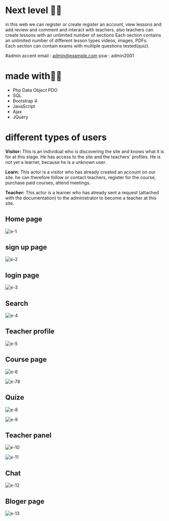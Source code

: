 <h1>Next level 👩‍🏫</h1>
in this web we can register or create register an account, view lessons and add review and comment and interact with teachers. 
also teachers can create lessons with an unlimited number of sections Each section contains an unlimited number of different lesson types videos, images, PDFs.<br/>
Each section can contain exams with multiple questions tested(quiz).

#admin accent
email : admin@example.com
psw : admin2001

<h1>made with👩‍💻 </h1>
<ul>
  <li>Php Data Object PDO</li>
  <li>SQL</li>
  <li>Bootstrap 4</li>
  <li>JavaScript</li>
  <li> Ajax</li>
  <li>JQuery</li>
</ul>
<h1>different types of users</h1>

<b>Visitor:</b> This is an individual who is discovering the site and knows what it is for at this stage.
He has access to the site and the teachers' profiles. He is not yet a learner, because he is a
unknown user.

<b>Learn:</b> This actor is a visitor who has already created an account on our site. he can
therefore follow or contact teachers, register for the course, purchase paid courses,
attend meetings.

<b>Teacher:</b> This actor is a learner who has already sent a request (attached with the
documentation) to the administrator to become a teacher at this site.
<h2>Home page</h2>

![e-1](https://github.com/safia-itouchene/elearning_pro/assets/115651730/19e2f591-f421-42f6-923e-31014c399597)

<h2>sign up page</h2>

![e-2](https://github.com/safia-itouchene/elearning_pro/assets/115651730/3c066ab5-cf39-41b3-89a9-f39c0f0821f5)

<h2>login page</h2>

![e-3](https://github.com/safia-itouchene/elearning_pro/assets/115651730/a3d0066e-76c0-450b-ab72-4ad1667e5adf)

<h2>Search</h2>

![e-4](https://github.com/safia-itouchene/elearning_pro/assets/115651730/cbacad9c-9e34-4d39-be37-e2f3bf618288)

<h2>Teacher profile</h2>

![e-5](https://github.com/safia-itouchene/elearning_pro/assets/115651730/c133731e-fda0-4c1e-9f70-870d6b01e1f4)

<h2>Course page</h2>

![e-6](https://github.com/safia-itouchene/elearning_pro/assets/115651730/b9dc1368-bbf5-4a49-98c5-b31725d82134)

![e-78](https://github.com/safia-itouchene/elearning_pro/assets/115651730/fc4d0ec6-0209-4acf-9c9b-96f2a949249a)

<h2>Quize</h2>

![e-8](https://github.com/safia-itouchene/elearning_pro/assets/115651730/cc9c32f4-bbbc-424a-96ec-61e79362b4f2)

![e-9](https://github.com/safia-itouchene/elearning_pro/assets/115651730/9f964be8-ce01-4a1b-8c4d-3e0561c59d7d)

<h2>Teacher panel</h2>

![e-10](https://github.com/safia-itouchene/elearning_pro/assets/115651730/398c9c7f-c96c-4c32-a20d-b9a4e60d794b)

![e-11](https://github.com/safia-itouchene/elearning_pro/assets/115651730/6dbaedbe-9783-4f2c-832c-334cda2967aa)

<h2>Chat</h2>

![e-12](https://github.com/safia-itouchene/elearning_pro/assets/115651730/2e71b810-9272-482d-a359-5b646cfa44f7)

<h2>Bloger page</h2>

![e-13](https://github.com/safia-itouchene/elearning_pro/assets/115651730/b5e144d2-6d3d-4c30-ba72-72dfb2673cae)








